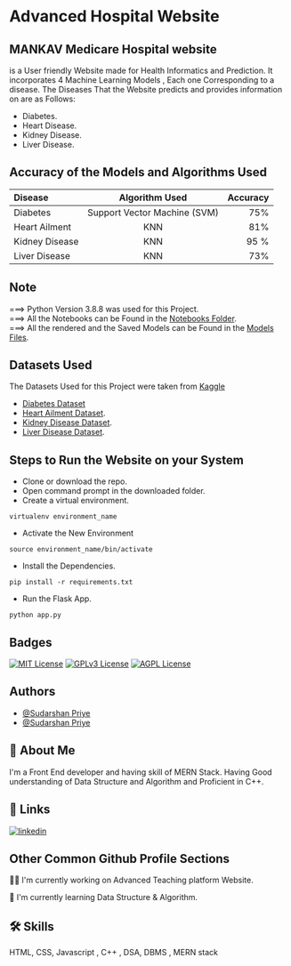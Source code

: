 
# Advanced Hospital Website

 ## MANKAV Medicare Hospital website
  is a User friendly Website made for Health Informatics and Prediction. It incorporates 4 Machine Learning Models , Each one Corresponding to a disease. The Diseases That the Website predicts and provides information on are as Follows: 


- Diabetes.
- Heart Disease.
- Kidney Disease.
- Liver Disease.

## Accuracy of the Models and Algorithms Used

| Disease      | Algorithm Used | Accuracy     |
| :---        |    :----:   |          ---: |
| Diabetes      | Support Vector Machine (SVM)      | 75%   |
| Heart Ailment   | KNN        | 81%     |
| Kidney Disease | KNN | 95 % |
| Liver Disease | KNN | 73% |

## Note

===> Python Version 3.8.8 was used for this Project. <br>
===> All the Notebooks can be Found in the <a href="https://github.com/shan0910/mankav">Notebooks Folder</a>. <br>
===> All the rendered and the Saved Models can be Found in the <a href="https://github.com/shan0910/mankav">Models Files</a>.

## Datasets Used

The Datasets Used for this Project were taken from <a href="https://www.kaggle.com/">Kaggle</a>

- <a href="https://www.kaggle.com/uciml/pima-indians-diabetes-database">Diabetes Dataset</a> 
- <a href="https://www.kaggle.com/ronitf/heart-disease-uci">Heart Ailment Dataset</a>.
- <a href="https://www.kaggle.com/mansoordaku/ckdisease">Kidney Disease Dataset</a>.
- <a href="https://www.kaggle.com/uciml/indian-liver-patient-records">Liver Disease Dataset</a>.

## Steps to Run the Website on your System

- Clone or download the repo.
- Open command prompt in the downloaded folder.
- Create a virtual environment.
```
virtualenv environment_name
```
- Activate the New Environment
```
source environment_name/bin/activate
```
- Install the Dependencies.
```
pip install -r requirements.txt
```
- Run the Flask App.
```
python app.py
```

## Badges


[![MIT License](https://img.shields.io/badge/License-MIT-green.svg)](https://choosealicense.com/licenses/mit/)
[![GPLv3 License](https://img.shields.io/badge/License-GPL%20v3-yellow.svg)](https://opensource.org/licenses/)
[![AGPL License](https://img.shields.io/badge/license-AGPL-blue.svg)](http://www.gnu.org/licenses/agpl-3.0)
 


## Authors

- [@Sudarshan Priye](https://www.github.com/shan0910)
- [@Sudarshan Priye](https://www.linkedin.com/in/sudarshan-priye-shan0910) 


## 🚀 About Me
I'm a Front End developer and having skill of MERN Stack. Having Good understanding of Data Structure and Algorithm and Proficient in C++. 



## 🔗 Links

[![linkedin](https://www.linkedin.com/in/sudarshan-priye-shan0910)](https://www.linkedin.com/)



## Other Common Github Profile Sections
👩‍💻 I'm currently working on Advanced Teaching platform Website.

🧠 I'm currently learning Data Structure & Algorithm.




## 🛠 Skills
 HTML, CSS, Javascript , C++ , DSA, DBMS , MERN stack


